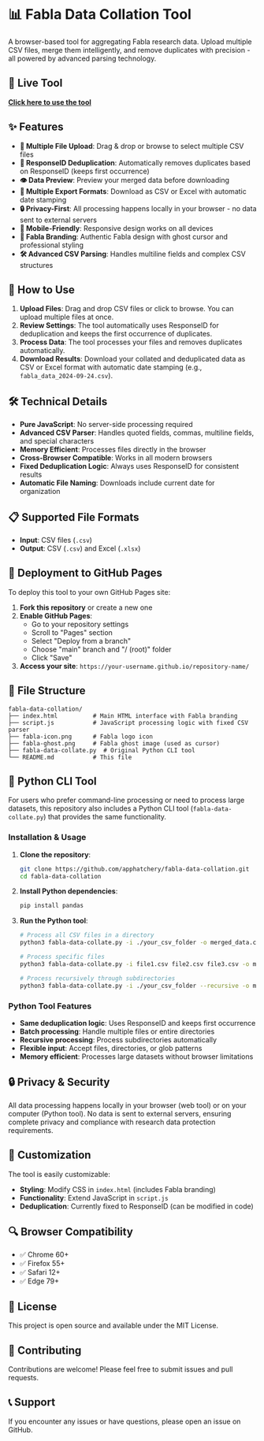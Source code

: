 # 📊 Fabla Data Collation Tool

A browser-based tool for aggregating Fabla research data. Upload multiple CSV files, merge them intelligently, and remove duplicates with precision - all powered by advanced parsing technology.

## 🚀 Live Tool

**[Click here to use the tool](https://apphatchery.github.io/fabla-data-collation/)**

## ✨ Features

- **📁 Multiple File Upload**: Drag & drop or browse to select multiple CSV files
- **🔧 ResponseID Deduplication**: Automatically removes duplicates based on ResponseID (keeps first occurrence)
- **👁️ Data Preview**: Preview your merged data before downloading
- **💾 Multiple Export Formats**: Download as CSV or Excel with automatic date stamping
- **🔒 Privacy-First**: All processing happens locally in your browser - no data sent to external servers
- **📱 Mobile-Friendly**: Responsive design works on all devices
- **👻 Fabla Branding**: Authentic Fabla design with ghost cursor and professional styling
- **🛠️ Advanced CSV Parsing**: Handles multiline fields and complex CSV structures

## 🎯 How to Use

1. **Upload Files**: Drag and drop CSV files or click to browse. You can upload multiple files at once.
2. **Review Settings**: The tool automatically uses ResponseID for deduplication and keeps the first occurrence of duplicates.
3. **Process Data**: The tool processes your files and removes duplicates automatically.
4. **Download Results**: Download your collated and deduplicated data as CSV or Excel format with automatic date stamping (e.g., `fabla_data_2024-09-24.csv`).

## 🛠️ Technical Details

- **Pure JavaScript**: No server-side processing required
- **Advanced CSV Parser**: Handles quoted fields, commas, multiline fields, and special characters
- **Memory Efficient**: Processes files directly in the browser
- **Cross-Browser Compatible**: Works in all modern browsers
- **Fixed Deduplication Logic**: Always uses ResponseID for consistent results
- **Automatic File Naming**: Downloads include current date for organization

## 📋 Supported File Formats

- **Input**: CSV files (`.csv`)
- **Output**: CSV (`.csv`) and Excel (`.xlsx`)

## 🔧 Deployment to GitHub Pages

To deploy this tool to your own GitHub Pages site:

1. **Fork this repository** or create a new one
2. **Enable GitHub Pages**:
   - Go to your repository settings
   - Scroll to "Pages" section
   - Select "Deploy from a branch"
   - Choose "main" branch and "/ (root)" folder
   - Click "Save"
3. **Access your site**: `https://your-username.github.io/repository-name/`

## 📁 File Structure

```
fabla-data-collation/
├── index.html          # Main HTML interface with Fabla branding
├── script.js           # JavaScript processing logic with fixed CSV parser
├── fabla-icon.png      # Fabla logo icon
├── fabla-ghost.png     # Fabla ghost image (used as cursor)
├── fabla-data-collate.py  # Original Python CLI tool
└── README.md           # This file
```

## 🐍 Python CLI Tool

For users who prefer command-line processing or need to process large datasets, this repository also includes a Python CLI tool (`fabla-data-collate.py`) that provides the same functionality.

### Installation & Usage

1. **Clone the repository**:
   ```bash
   git clone https://github.com/apphatchery/fabla-data-collation.git
   cd fabla-data-collation
   ```

2. **Install Python dependencies**:
   ```bash
   pip install pandas
   ```

3. **Run the Python tool**:
   ```bash
   # Process all CSV files in a directory
   python3 fabla-data-collate.py -i ./your_csv_folder -o merged_data.csv
   
   # Process specific files
   python3 fabla-data-collate.py -i file1.csv file2.csv file3.csv -o merged_data.csv
   
   # Process recursively through subdirectories
   python3 fabla-data-collate.py -i ./your_csv_folder --recursive -o merged_data.csv
   ```

### Python Tool Features

- **Same deduplication logic**: Uses ResponseID and keeps first occurrence
- **Batch processing**: Handle multiple files or entire directories
- **Recursive processing**: Process subdirectories automatically
- **Flexible input**: Accept files, directories, or glob patterns
- **Memory efficient**: Processes large datasets without browser limitations

## 🔒 Privacy & Security

All data processing happens locally in your browser (web tool) or on your computer (Python tool). No data is sent to external servers, ensuring complete privacy and compliance with research data protection requirements.

## 🎨 Customization

The tool is easily customizable:

- **Styling**: Modify CSS in `index.html` (includes Fabla branding)
- **Functionality**: Extend JavaScript in `script.js`
- **Deduplication**: Currently fixed to ResponseID (can be modified in code)

## 🔍 Browser Compatibility

- ✅ Chrome 60+
- ✅ Firefox 55+
- ✅ Safari 12+
- ✅ Edge 79+

## 📝 License

This project is open source and available under the MIT License.

## 🤝 Contributing

Contributions are welcome! Please feel free to submit issues and pull requests.

## 📞 Support

If you encounter any issues or have questions, please open an issue on GitHub.
